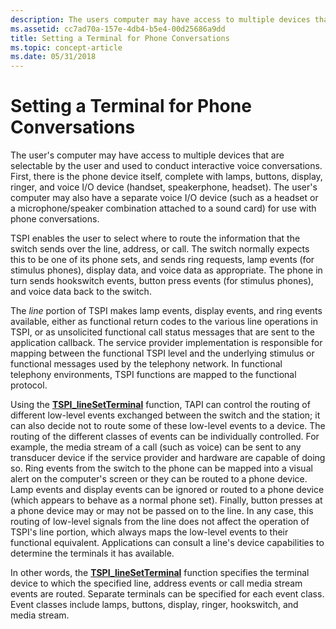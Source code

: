 ```yaml
---
description: The users computer may have access to multiple devices that are selectable by the user and used to conduct interactive voice conversations.
ms.assetid: cc7ad70a-157e-4db4-b5e4-00d25686a9dd
title: Setting a Terminal for Phone Conversations
ms.topic: concept-article
ms.date: 05/31/2018
---
```


# Setting a Terminal for Phone Conversations

The user's computer may have access to multiple devices that are selectable by the user and used to conduct interactive voice conversations. First, there is the phone device itself, complete with lamps, buttons, display, ringer, and voice I/O device (handset, speakerphone, headset). The user's computer may also have a separate voice I/O device (such as a headset or a microphone/speaker combination attached to a sound card) for use with phone conversations.

TSPI enables the user to select where to route the information that the switch sends over the line, address, or call. The switch normally expects this to be one of its phone sets, and sends ring requests, lamp events (for stimulus phones), display data, and voice data as appropriate. The phone in turn sends hookswitch events, button press events (for stimulus phones), and voice data back to the switch.

The *line* portion of TSPI makes lamp events, display events, and ring events available, either as functional return codes to the various line operations in TSPI, or as unsolicited functional call status messages that are sent to the application callback. The service provider implementation is responsible for mapping between the functional TSPI level and the underlying stimulus or functional messages used by the telephony network. In functional telephony environments, TSPI functions are mapped to the functional protocol.

Using the [**TSPI\_lineSetTerminal**](/windows/win32/api/tspi/nf-tspi-tspi_linesetterminal) function, TAPI can control the routing of different low-level events exchanged between the switch and the station; it can also decide not to route some of these low-level events to a device. The routing of the different classes of events can be individually controlled. For example, the media stream of a call (such as voice) can be sent to any transducer device if the service provider and hardware are capable of doing so. Ring events from the switch to the phone can be mapped into a visual alert on the computer's screen or they can be routed to a phone device. Lamp events and display events can be ignored or routed to a phone device (which appears to behave as a normal phone set). Finally, button presses at a phone device may or may not be passed on to the line. In any case, this routing of low-level signals from the line does not affect the operation of TSPI's line portion, which always maps the low-level events to their functional equivalent. Applications can consult a line's device capabilities to determine the terminals it has available.

In other words, the [**TSPI\_lineSetTerminal**](/windows/win32/api/tspi/nf-tspi-tspi_linesetterminal) function specifies the terminal device to which the specified line, address events or call media stream events are routed. Separate terminals can be specified for each event class. Event classes include lamps, buttons, display, ringer, hookswitch, and media stream.

 

 

